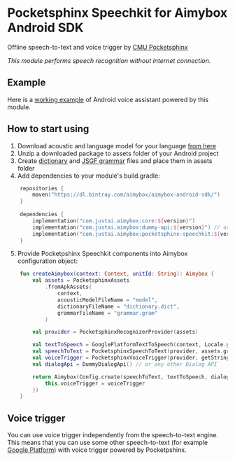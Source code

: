 # Pocketsphinx Speechkit for Aimybox Android SDK

Offline speech-to-text and voice trigger by [CMU Pocketsphinx](https://github.com/cmusphinx/pocketsphinx-android)

_This module performs speech recognition without internet connection._

## Example

Here is a [working example](https://github.com/just-ai/aimybox-android-assistant/tree/pocketsphinx/app) of Android voice assistant powered by this module.

## How to start using

1. Download acoustic and language model for your language [from here](https://sourceforge.net/projects/cmusphinx/files/Acoustic%20and%20Language%20Models/)
2. Unzip a downloaded package to assets folder of your Android project
3. Create [dictionary](https://github.com/just-ai/aimybox-android-assistant/blob/pocketsphinx/app/src/main/assets/model/en/dictionary.dict) and [JSGF grammar](https://github.com/just-ai/aimybox-android-assistant/blob/pocketsphinx/app/src/main/assets/model/en/grammar.gram) files and place them in assets folder
4. Add dependencies to your module's build.gradle:
```kotlin
    repositories {
        maven("https://dl.bintray.com/aimybox/aimybox-android-sdk/")
    }
    
    dependencies {
        implementation("com.justai.aimybox:core:${version}")
        implementation("com.justai.aimybox:dummy-api:${version}") // or any other Dialog API
        implementation("com.justai.aimybox:pocketsphinx-speechkit:${version}")
    }
```
5. Provide Pocketpshinx Speechkit components into Aimybox configuration object:
```kotlin
    fun createAimybox(context: Context, unitId: String): Aimybox {
        val assets = PocketsphinxAssets
            .fromApkAssets(
                context,
                acousticModelFileName = "model",
                dictionaryFileName = "dictionary.dict",
                grammarFileName = "grammar.gram"
            )

        val provider = PocketsphinxRecognizerProvider(assets)

        val textToSpeech = GooglePlatformTextToSpeech(context, Locale.getDefault()) // or any other TTS
        val speechToText = PocketsphinxSpeechToText(provider, assets.grammarFilePath!!)
        val voiceTrigger = PocketsphinxVoiceTrigger(provider, getString(R.string.keyphrase)) // if you need voice trigger
        val dialogApi = DummyDialogApi() // or any other Dialog API

        return Aimybox(Config.create(speechToText, textToSpeech, dialogApi) {
            this.voiceTrigger = voiceTrigger
        })
    }
```

## Voice trigger

You can use voice trigger independently from the speech-to-text engine.
This means that you can use some other speech-to-text (for example [Google Platform](https://github.com/just-ai/aimybox-android-sdk/tree/master/google-platform-speechkit))
with voice trigger powered by Pocketpshinx.